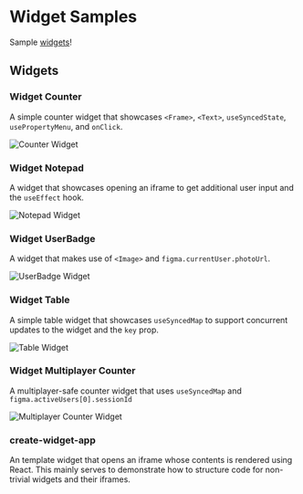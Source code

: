 Widget Samples
===

Sample [widgets](https://www.figma.com/widget-docs)!

## Widgets

### Widget Counter

A simple counter widget that showcases `<Frame>`, `<Text>`, `useSyncedState`, `usePropertyMenu`, and `onClick`.
  
![Counter Widget](https://user-images.githubusercontent.com/610102/137216292-d442a0b3-34cd-4e27-ac1d-f633af7b8322.png)

### Widget Notepad

A widget that showcases opening an iframe to get additional user input and the `useEffect` hook.
  
![Notepad Widget](https://user-images.githubusercontent.com/610102/137217269-98b1503f-029c-4fd0-844c-0a5a91eb5ae8.png)

### Widget UserBadge

A widget that makes use of `<Image>` and `figma.currentUser.photoUrl`.

![UserBadge Widget](https://user-images.githubusercontent.com/610102/137217761-6c8918f0-de99-4f60-9404-eb31e738017d.png)

### Widget Table

A simple table widget that showcases `useSyncedMap` to support concurrent updates to the widget and the `key` prop.
  
![Table Widget](https://user-images.githubusercontent.com/610102/137217507-4a2c6bbc-01a2-4e3e-966d-a686353d3f2d.png)

### Widget Multiplayer Counter

A multiplayer-safe counter widget that uses `useSyncedMap` and `figma.activeUsers[0].sessionId`

![Multiplayer Counter Widget](https://user-images.githubusercontent.com/610102/137217397-4e15c6f2-e33c-424f-93b3-e8a7ac743957.png)

### create-widget-app
  
An template widget that opens an iframe whose contents is rendered using React. This mainly serves to demonstrate how to structure  code for non-trivial widgets and their iframes.
